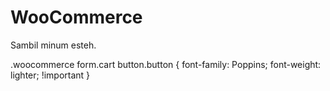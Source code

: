 # WooCommerce
Sambil minum esteh.




.woocommerce form.cart button.button {
    font-family: Poppins;
		font-weight: lighter; !important
}
